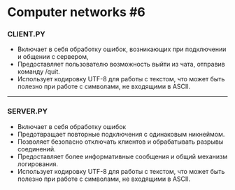 # Computer networks #6

### CLIENT.PY
  - Включает в себя обработку ошибок, возникающих при подключении и общении с сервером,
  - Предоставляет пользователю возможность выйти из чата, отправив команду /quit.
  - Использует кодировку UTF-8 для работы с текстом, что может быть полезно
при работе с символами, не входящими в ASCII.

---

### SERVER.PY
  - Включает в себя обработку ошибок
  - Предотвращает повторные подключения с одинаковым никнеймом.
  - Позволяет безопасно отключать клиентов и обрабатывать разрывы соединений. 
  - Предоставляет более информативные сообщения и общий механизм логирования.
  - Использует кодировку UTF-8 для работы с текстом, что может быть полезно
при работе с символами, не входящими в ASCII.